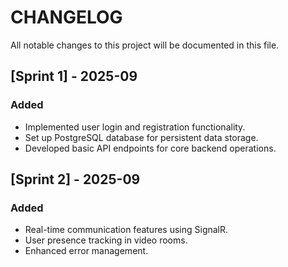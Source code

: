 # CHANGELOG

All notable changes to this project will be documented in this file.

## [Sprint 1] - 2025-09

### Added
- Implemented user login and registration functionality.
- Set up PostgreSQL database for persistent data storage.
- Developed basic API endpoints for core backend operations.

## [Sprint 2] - 2025-09

### Added
- Real-time communication features using SignalR.
- User presence tracking in video rooms.
- Enhanced error management.
